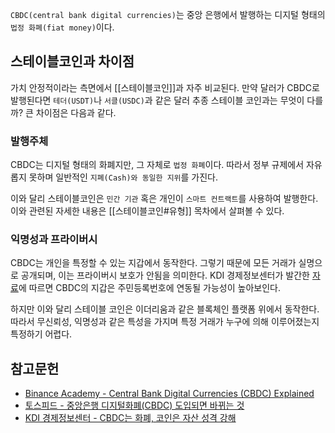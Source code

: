 `CBDC(central bank digital currencies)`는 중앙 은행에서 발행하는 디지털 형태의 `법정 화폐(fiat money)`이다.
## 스테이블코인과 차이점

가치 안정적이라는 측면에서 [[스테이블코인]]과 자주 비교된다. 만약 달러가 CBDC로 발행된다면 `테더(USDT)`나 `서클(USDC)`과 같은 달러 추종 스테이블 코인과는 무엇이 다를까? 큰 차이점은 다음과 같다.
### 발행주체

CBDC는 디지털 형태의 화폐지만, 그 자체로 `법정 화폐`이다. 따라서 정부 규제에서 자유롭지 못하며 일반적인 `지폐(Cash)와 동일한 지위`를 가진다.

이와 달리 스테이블코인은 `민간 기관` 혹은 개인이 `스마트 컨트랙트`를 사용하여 발행한다. 이와 관련된 자세한 내용은 [[스테이블코인#유형]] 목차에서 살펴볼 수 있다.
### 익명성과 프라이버시

CBDC는 개인을 특정할 수 있는 지갑에서 동작한다. 그렇기 때문에 모든 거래가 실명으로 공개되며, 이는 프라이버시 보호가 안됨을 의미한다. KDI 경제정보센터가 발간한 [자료](https://eiec.kdi.re.kr/publish/naraView.do?fcode=00002000040000100021&cidx=13488&sel_year=2021&sel_month=09&pp=20&pg=1)에 따르면 CBDC의 지갑은 주민등록번호에 연동될 가능성이 높아보인다.

하지만 이와 달리 스테이블 코인은 이더리움과 같은 블록체인 플랫폼 위에서 동작한다. 따라서 무신뢰성, 익명성과 같은 특성을 가지며 특정 거래가 누구에 의해 이루어졌는지 특정하기 어렵다.
## 참고문헌

- [Binance Academy - Central Bank Digital Currencies (CBDC) Explained](https://academy.binance.com/en/articles/central-bank-digital-currencies-cbdc-explained#What-is-a-central-bank-digital-currency-(CBDC)?)
- [토스피드 - 중앙은행 디지털화폐(CBDC) 도입되면 바뀌는 것](https://blog.toss.im/article/digital-asset-club-3)
- [KDI 경제정보센터 - CBDC는 화폐, 코인은 자산 성격 강해](https://eiec.kdi.re.kr/publish/naraView.do?fcode=00002000040000100021&cidx=13488&sel_year=2021&sel_month=09&pp=20&pg=1)